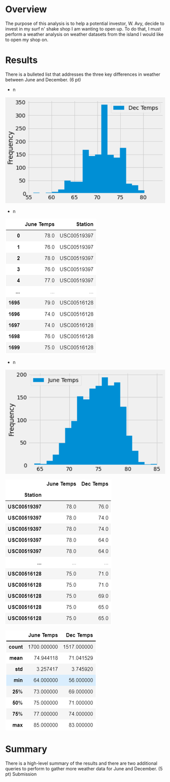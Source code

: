 # Overview 
The purpose of this analysis is to help a potential investor, W. Avy, decide to invest in my surf n' shake shop I am wanting to open up. To do that, I must perform a weather analysis on weather datasets from the island I would like to open my shop on. 


# Results
There is a bulleted list that addresses the three key differences in weather between June and December. (6 pt)
* n

![This is an image](https://github.com/TracyKien/surfs_up/blob/main/Images/Dec%20Temps%20Plot.PNG?raw=true)

* n

![This is an image](https://github.com/TracyKien/surfs_up/blob/main/Images/June%20Stations.PNG?raw=true)

* n

![This is an image](https://github.com/TracyKien/surfs_up/blob/main/Images/June%20Temps%20Plot.PNG?raw=true)


![This is an image](https://github.com/TracyKien/surfs_up/blob/main/Images/Station%20Temps.PNG?raw=true)


![This is an image](https://github.com/TracyKien/surfs_up/blob/main/Images/Summary%20of%20Stats.PNG?raw=true)

# Summary
There is a high-level summary of the results and there are two additional queries to perform to gather more weather data for June and December. (5 pt)
Submission
